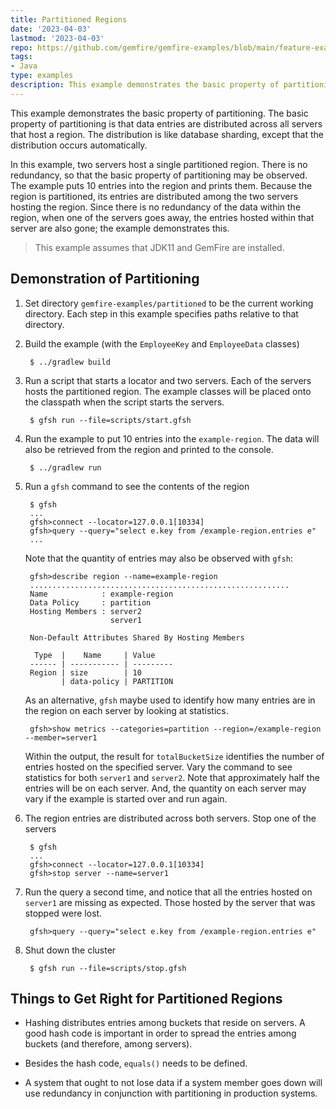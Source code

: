 ```yaml
---
title: Partitioned Regions
date: '2023-04-03'
lastmod: '2023-04-03'
repo: https://github.com/gemfire/gemfire-examples/blob/main/feature-examples/partitioned
tags:
- Java
type: examples
description: This example demonstrates the basic property of partitioning where the data entries are distributed across all VMware GemFire servers that host a region. The distribution is like database sharding, except that the distribution occurs automatically. 
---
```


This example demonstrates the basic property of partitioning.  The basic
property of partitioning is that data entries are distributed across all
servers that host a region.  The distribution is like database sharding, except
that the distribution occurs automatically.

In this example, two servers host a single partitioned region.  There is no
redundancy, so that the basic property of partitioning may be observed.  The
example puts 10 entries into the region and prints them.  Because the region is
partitioned, its entries are distributed among the two servers hosting the
region.  Since there is no redundancy of the data within the region, when one
of the servers goes away, the entries hosted within that server are also gone;
the example demonstrates this.

>This example assumes that JDK11 and GemFire are installed.

## Demonstration of Partitioning
1. Set directory ```gemfire-examples/partitioned``` to be the
   current working directory.
   Each step in this example specifies paths relative to that directory.

1. Build the example (with the `EmployeeKey` and `EmployeeData` classes)

        $ ../gradlew build

2. Run a script that starts a locator and two servers.  Each of the servers
   hosts the partitioned region.  The example classes will be placed onto the
   classpath when the script starts the servers.

        $ gfsh run --file=scripts/start.gfsh

3. Run the example to put 10 entries into the `example-region`. The data
   will also be retrieved from the region and printed to the console.

        $ ../gradlew run

4. Run a `gfsh` command to see the contents of the region

        $ gfsh
        ...
        gfsh>connect --locator=127.0.0.1[10334]
        gfsh>query --query="select e.key from /example-region.entries e"
        ...

   Note that the quantity of entries may also be observed with `gfsh`:

        gfsh>describe region --name=example-region
        ..........................................................
        Name            : example-region
        Data Policy     : partition
        Hosting Members : server2
                          server1

        Non-Default Attributes Shared By Hosting Members  

         Type  |    Name     | Value
        ------ | ----------- | ---------
        Region | size        | 10
               | data-policy | PARTITION

   As an alternative, `gfsh` maybe used to identify how many entries
   are in the region on each server by looking at statistics.

        gfsh>show metrics --categories=partition --region=/example-region --member=server1

   Within the output, the result for `totalBucketSize` identifies the number
   of entries hosted on the specified server.  Vary the command to see
   statistics for both `server1` and `server2`.  Note that approximately half
   the entries will be on each server.  And, the quantity on each server may
   vary if the example is started over and run again.

5. The region entries are distributed across both servers.  Stop one of the servers

        $ gfsh
        ...
        gfsh>connect --locator=127.0.0.1[10334]
        gfsh>stop server --name=server1

6. Run the query a second time, and notice that all the entries hosted on
   `server1` are missing as expected.  Those hosted by the server that was stopped
   were lost.

        gfsh>query --query="select e.key from /example-region.entries e"

7. Shut down the cluster

        $ gfsh run --file=scripts/stop.gfsh

## Things to Get Right for Partitioned Regions

- Hashing distributes entries among buckets that reside on servers.  A good
  hash code is important in order to spread the entries among buckets (and
  therefore, among servers).

- Besides the hash code, `equals()` needs to be defined.

- A system that ought to not lose data if a system member goes down will use
  redundancy in conjunction with partitioning in production systems.